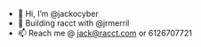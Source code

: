 - 👋 Hi, I’m @jackocyber
- 🦝 Building racct with @jrmerril
- 📫 Reach me @ jack@racct.com or 6126707721

<!---
jackocyber/jackocyber is a ✨ special ✨ repository because its `README.md` (this file) appears on your GitHub profile.
You can click the Preview link to take a look at your changes.
--->

